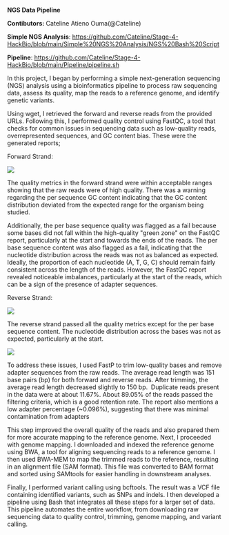 **NGS Data Pipeline**

**Contibutors:** Cateline Atieno Ouma(@Cateline)

**Simple NGS Analysis**: https://github.com/Cateline/Stage-4-HackBio/blob/main/Simple%20NGS%20Analysis/NGS%20Bash%20Script

**Pipeline**: https://github.com/Cateline/Stage-4-HackBio/blob/main/Pipeline/pipeline.sh

In this project, I began by performing a simple next-generation sequencing (NGS) analysis using a bioinformatics pipeline to process raw sequencing data, assess its quality, map the reads to a reference genome, and identify genetic variants.

Using wget, I retrieved the forward and reverse reads from the provided URLs. Following this, I performed quality control using FastQC, a tool that checks for common issues in sequencing data such as low-quality reads, overrepresented sequences, and GC content bias. These were the generated reports;

Forward Strand:

![](file:///C:/Users/ADMINI~1/AppData/Local/Temp/msohtmlclip1/01/clip_image002.png)

The quality metrics in the forward strand were within acceptable ranges showing that the raw reads were of high quality. There was a warning regarding the per sequence GC content indicating that the GC content distribution deviated from the expected range for the organism being studied.

Additionally, the per base sequence quality was flagged as a fail because some bases did not fall within the high-quality "green zone" on the FastQC report, particularly at the start and towards the ends of the reads. The per base sequence content was also flagged as a fail, indicating that the nucleotide distribution across the reads was not as balanced as expected. Ideally, the proportion of each nucleotide (A, T, G, C) should remain fairly consistent across the length of the reads. However, the FastQC report revealed noticeable imbalances, particularly at the start of the reads, which can be a sign of the presence of adapter sequences.

Reverse Strand:

![](file:///C:/Users/ADMINI~1/AppData/Local/Temp/msohtmlclip1/01/clip_image004.png)

The reverse strand passed all the quality metrics except for the per base sequence content. The nucleotide distribution across the bases was not as expected, particularly at the start.

![](file:///C:/Users/ADMINI~1/AppData/Local/Temp/msohtmlclip1/01/clip_image006.png)

To address these issues, I used FastP to trim low-quality bases and remove adapter sequences from the raw reads. The average read length was 151 base pairs (bp) for both forward and reverse reads. After trimming, the average read length decreased slightly to 150 bp.  Duplicate reads present in the data were at about 11.67%. About 89.05% of the reads passed the filtering criteria, which is a good retention rate. The report also mentions a low adapter percentage (~0.096%), suggesting that there was minimal contamination from adapters

This step improved the overall quality of the reads and also prepared them for more accurate mapping to the reference genome. Next, I proceeded with genome mapping. I downloaded and indexed the reference genome using BWA, a tool for aligning sequencing reads to a reference genome. I then used BWA-MEM to map the trimmed reads to the reference, resulting in an alignment file (SAM format). This file was converted to BAM format and sorted using SAMtools for easier handling in downstream analyses.

Finally, I performed variant calling using bcftools. The result was a VCF file containing identified variants, such as SNPs and indels. I then developed a pipeline using Bash that integrates all these steps for a larger set of data. This pipeline automates the entire workflow, from downloading raw sequencing data to quality control, trimming, genome mapping, and variant calling.
